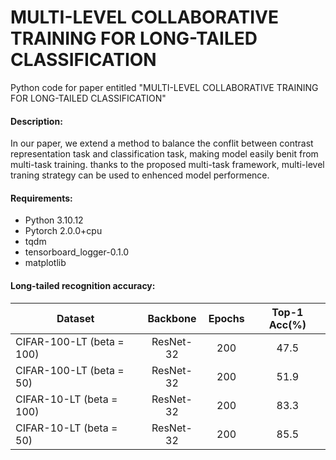 # MULTI-LEVEL COLLABORATIVE TRAINING FOR LONG-TAILED CLASSIFICATION
Python code for paper entitled "MULTI-LEVEL COLLABORATIVE TRAINING FOR LONG-TAILED CLASSIFICATION"

#### Description:
In our paper, we extend a method to balance the conflit between contrast representation task and classification task, making model easily benit from multi-task training. thanks to the proposed multi-task framework, multi-level traning strategy can be used to enhenced model performence.

#### Requirements:
*    Python 3.10.12
*    Pytorch 2.0.0+cpu
*    tqdm
*    tensorboard_logger-0.1.0
*    matplotlib


#### Long-tailed recognition accuracy:
Dataset | Backbone | Epochs | Top-1 Acc(%)
---- | :----: | :----: | :----: 
CIFAR-100-LT (beta = 100) | ResNet-32 | 200 | 47.5
CIFAR-100-LT (beta = 50) | ResNet-32 | 200 | 51.9
CIFAR-10-LT (beta = 100) | ResNet-32 | 200 | 83.3
CIFAR-10-LT (beta = 50) | ResNet-32 | 200 | 85.5
